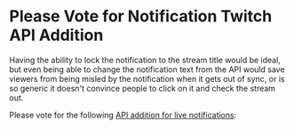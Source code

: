 # Please Vote for Notification Twitch API Addition

Having the ability to lock the notification to the stream title would be ideal, but even being able to change the notification text from the API would save viewers from being misled by the notification when it gets out of sync, or is so generic it doesn't convince people to click on it and check the stream out.

Please vote for the following [API addition for live notifications][vote]:

[vote]: <https://twitch.uservoice.com/forums/310213-developers/suggestions/39703660-live-notification>

